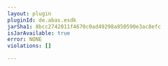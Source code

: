 ```yaml
---
layout: plugin
pluginId: de.abas.esdk
jarSha1: 8bcc2742011f4670c0ad49298a950590e3ac8efc
isJarAvailable: true
error: NONE
violations: []

---
```

